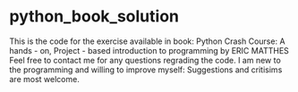 # python_book_solution
This is the code for the exercise available in book: Python Crash Course: A hands - on, Project - based introduction to programming by ERIC MATTHES 
Feel free to contact me for any questions regrading the code. I am new to the programming and willing to improve myself:
Suggestions and critisims are most welcome. 

